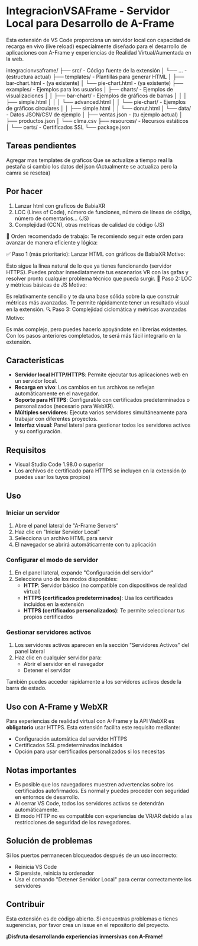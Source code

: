 # IntegracionVSAFrame - Servidor Local para Desarrollo de A-Frame

Esta extensión de VS Code proporciona un servidor local con capacidad de recarga en vivo (live reload) especialmente diseñado para el desarrollo de aplicaciones con A-Frame y experiencias de Realidad Virtual/Aumentada en la web.

integracionvsaframe/
├── src/                  - Código fuente de la extensión
│   └── ...               - (estructura actual)
├── templates/            - Plantillas para generar HTML
│   ├── bar-chart.html    - (ya existente)
│   └── pie-chart.html    - (ya existente)
├── examples/             - Ejemplos para los usuarios
│   ├── charts/           - Ejemplos de visualizaciones
│   │   ├── bar-chart/    - Ejemplos de gráficos de barras
│   │   │   ├── simple.html
│   │   │   └── advanced.html
│   │   └── pie-chart/    - Ejemplos de gráficos circulares
│   │       ├── simple.html
│   │       └── donut.html
│   └── data/             - Datos JSON/CSV de ejemplo
│       ├── ventas.json   - (tu ejemplo actual)
│       ├── productos.json
│       └── clima.csv
├── resources/            - Recursos estáticos
│   └── certs/            - Certificados SSL
└── package.json

## Tareas pendientes

Agregar mas templates de graficos
Que se actualize a tiempo real la pestaña si cambio los datos del json (Actualmente se actualiza pero la camra se resetea)

## Por hacer
1. Lanzar html con graficos de BabiaXR
2. LOC (Lines of Code), número de funciones, número de líneas de código, número de comentarios... (JS)
3. Complejidad (CCN), otras metricas de calidad de código (JS) 

🚀 Orden recomendado de trabajo:
Te recomiendo seguir este orden para avanzar de manera eficiente y lógica:

✅ Paso 1 (más prioritario): Lanzar HTML con gráficos de BabiaXR
Motivo:

Esto sigue la línea natural de lo que ya tienes funcionando (servidor HTTPS).
Puedes probar inmediatamente tus escenarios VR con las gafas y resolver pronto cualquier problema técnico que pueda surgir.
🔄 Paso 2: LOC y métricas básicas de JS
Motivo:

Es relativamente sencillo y te da una base sólida sobre la que construir métricas más avanzadas.
Te permite rápidamente tener un resultado visual en la extensión.
🔍 Paso 3: Complejidad ciclomática y métricas avanzadas
Motivo:

Es más complejo, pero puedes hacerlo apoyándote en librerías existentes.
Con los pasos anteriores completados, te será más fácil integrarlo en la extensión.


## Características

- **Servidor local HTTP/HTTPS**: Permite ejecutar tus aplicaciones web en un servidor local.
- **Recarga en vivo**: Los cambios en tus archivos se reflejan automáticamente en el navegador.
- **Soporte para HTTPS**: Configurable con certificados predeterminados o personalizados (necesario para WebXR).
- **Múltiples servidores**: Ejecuta varios servidores simultáneamente para trabajar con diferentes proyectos.
- **Interfaz visual**: Panel lateral para gestionar todos los servidores activos y su configuración.


## Requisitos

- Visual Studio Code 1.98.0 o superior
- Los archivos de certificado para HTTPS se incluyen en la extensión (o puedes usar los tuyos propios)

## Uso

### Iniciar un servidor

1. Abre el panel lateral de "A-Frame Servers"
2. Haz clic en "Iniciar Servidor Local"
3. Selecciona un archivo HTML para servir
4. El navegador se abrirá automáticamente con tu aplicación

### Configurar el modo de servidor

1. En el panel lateral, expande "Configuración del servidor"
2. Selecciona uno de los modos disponibles:
   - **HTTP**: Servidor básico (no compatible con dispositivos de realidad virtual)
   - **HTTPS (certificados predeterminados)**: Usa los certificados incluidos en la extensión
   - **HTTPS (certificados personalizados)**: Te permite seleccionar tus propios certificados

### Gestionar servidores activos

1. Los servidores activos aparecen en la sección "Servidores Activos" del panel lateral
2. Haz clic en cualquier servidor para:
   - Abrir el servidor en el navegador
   - Detener el servidor

También puedes acceder rápidamente a los servidores activos desde la barra de estado.

## Uso con A-Frame y WebXR

Para experiencias de realidad virtual con A-Frame y la API WebXR es **obligatorio** usar HTTPS. Esta extensión facilita este requisito mediante:

- Configuración automática del servidor HTTPS
- Certificados SSL predeterminados incluidos
- Opción para usar certificados personalizados si los necesitas

## Notas importantes

- Es posible que los navegadores muestren advertencias sobre los certificados autofirmados. Es normal y puedes proceder con seguridad en entornos de desarrollo.
- Al cerrar VS Code, todos los servidores activos se detendrán automáticamente.
- El modo HTTP no es compatible con experiencias de VR/AR debido a las restricciones de seguridad de los navegadores.

## Solución de problemas

Si los puertos permanecen bloqueados después de un uso incorrecto:
- Reinicia VS Code
- Si persiste, reinicia tu ordenador
- Usa el comando "Detener Servidor Local" para cerrar correctamente los servidores

## Contribuir

Esta extensión es de código abierto. Si encuentras problemas o tienes sugerencias, por favor crea un issue en el repositorio del proyecto.

**¡Disfruta desarrollando experiencias inmersivas con A-Frame!**
